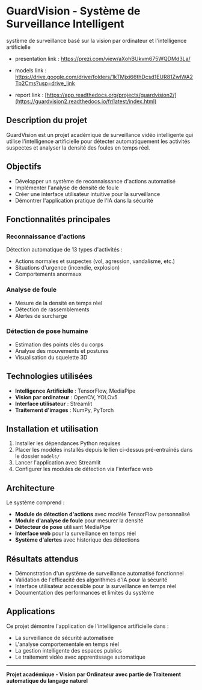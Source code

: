 # GuardVision - Système de Surveillance Intelligent
système de surveillance basé sur la vision par ordinateur et l'intelligence artificielle 

- presentation link : https://prezi.com/view/aXohBUkvm675WQDMd3La/

- models link : https://drive.google.com/drive/folders/1kTMjxi66thDcsd1EUR81ZwlWA2Tp2Cms?usp=drive_link

- report link : [https://app.readthedocs.org/projects/guardvision2/](https://guardvision2.readthedocs.io/fr/latest/index.html)

## Description du projet

GuardVision est un projet académique de surveillance vidéo intelligente qui utilise l'intelligence artificielle pour détecter automatiquement les activités suspectes et analyser la densité des foules en temps réel.

## Objectifs

- Développer un système de reconnaissance d'actions automatisé
- Implémenter l'analyse de densité de foule
- Créer une interface utilisateur intuitive pour la surveillance
- Démontrer l'application pratique de l'IA dans la sécurité

## Fonctionnalités principales

### Reconnaissance d'actions
Détection automatique de 13 types d'activités :
- Actions normales et suspectes (vol, agression, vandalisme, etc.)
- Situations d'urgence (incendie, explosion)
- Comportements anormaux

### Analyse de foule
- Mesure de la densité en temps réel
- Détection de rassemblements
- Alertes de surcharge

### Détection de pose humaine
- Estimation des points clés du corps
- Analyse des mouvements et postures
- Visualisation du squelette 3D

## Technologies utilisées

- **Intelligence Artificielle** : TensorFlow, MediaPipe
- **Vision par ordinateur** : OpenCV, YOLOv5
- **Interface utilisateur** : Streamlit
- **Traitement d'images** : NumPy, PyTorch

## Installation et utilisation

1. Installer les dépendances Python requises
2. Placer les modèles installés depuis le lien ci-dessus pré-entraînés dans le dossier `models/`
3. Lancer l'application avec Streamlit
4. Configurer les modules de détection via l'interface web

## Architecture

Le système comprend :
- **Module de détection d'actions** avec modèle TensorFlow personnalisé
- **Module d'analyse de foule** pour mesurer la densité
- **Détecteur de pose** utilisant MediaPipe
- **Interface web** pour la surveillance en temps réel
- **Système d'alertes** avec historique des détections

## Résultats attendus

- Démonstration d'un système de surveillance automatisé fonctionnel
- Validation de l'efficacité des algorithmes d'IA pour la sécurité
- Interface utilisateur accessible pour la surveillance en temps réel
- Documentation des performances et limites du système

## Applications

Ce projet démontre l'application de l'intelligence artificielle dans :
- La surveillance de sécurité automatisée
- L'analyse comportementale en temps réel
- La gestion intelligente des espaces publics
- Le traitement vidéo avec apprentissage automatique

---

**Projet académique - Vision par Ordinateur avec partie de Traitement automatique du langage naturel**
